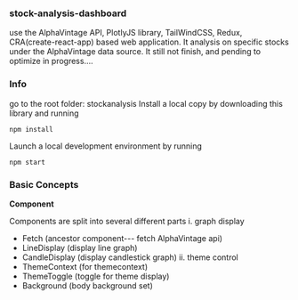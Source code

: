 ### stock-analysis-dashboard
use the AlphaVintage API, PlotlyJS library, TailWindCSS, Redux, CRA(create-react-app) based web application. It analysis on specific stocks under the AlphaVintage data source.
It still not finish, and pending to optimize in progress....

### Info
go to the root folder: stockanalysis
Install a local copy by downloading this library and running

    npm install

Launch a local development environment by running

    npm start

### Basic Concepts

**Component**

Components are split into several different parts
i. graph display 
-   Fetch (ancestor component--- fetch AlphaVintage api)
-   LineDisplay (display line graph)
-   CandleDisplay (display candlestick graph)
ii. theme control 
-   ThemeContext (for themecontext)
-   ThemeToggle (toggle for theme display)
-   Background (body background set)


